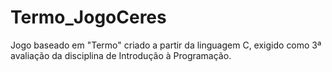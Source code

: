 # Termo_JogoCeres
Jogo baseado em "Termo" criado a partir da linguagem C, exigido como 3ª avaliação da disciplina de Introdução à Programação. 
